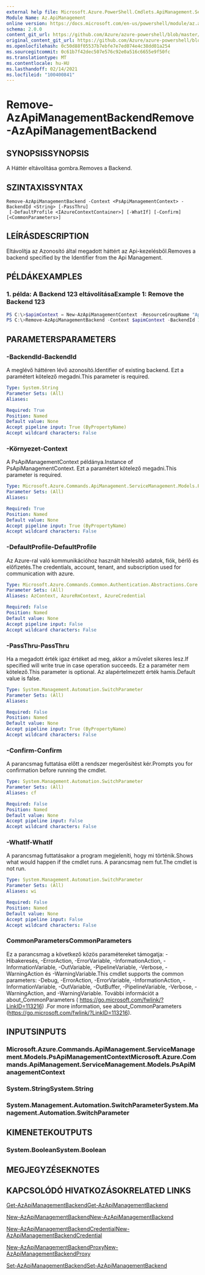 ```yaml
---
external help file: Microsoft.Azure.PowerShell.Cmdlets.ApiManagement.ServiceManagement.dll-Help.xml
Module Name: Az.ApiManagement
online version: https://docs.microsoft.com/en-us/powershell/module/az.apimanagement/remove-azapimanagementbackend
schema: 2.0.0
content_git_url: https://github.com/Azure/azure-powershell/blob/master/src/ApiManagement/ApiManagement/help/Remove-AzApiManagementBackend.md
original_content_git_url: https://github.com/Azure/azure-powershell/blob/master/src/ApiManagement/ApiManagement/help/Remove-AzApiManagementBackend.md
ms.openlocfilehash: 0c50d88f05537b7ebfe7e7ed074e4c38dd01a254
ms.sourcegitcommit: 0c61b7f42dec507e576c92e0a516c6655e9f50fc
ms.translationtype: MT
ms.contentlocale: hu-HU
ms.lasthandoff: 02/14/2021
ms.locfileid: "100400841"
---
```

# <span data-ttu-id="4b1db-101">Remove-AzApiManagementBackend</span><span class="sxs-lookup"><span data-stu-id="4b1db-101">Remove-AzApiManagementBackend</span></span>

## <span data-ttu-id="4b1db-102">SYNOPSIS</span><span class="sxs-lookup"><span data-stu-id="4b1db-102">SYNOPSIS</span></span>
<span data-ttu-id="4b1db-103">A Háttér eltávolítása gombra.</span><span class="sxs-lookup"><span data-stu-id="4b1db-103">Removes a Backend.</span></span>

## <span data-ttu-id="4b1db-104">SZINTAXIS</span><span class="sxs-lookup"><span data-stu-id="4b1db-104">SYNTAX</span></span>

```
Remove-AzApiManagementBackend -Context <PsApiManagementContext> -BackendId <String> [-PassThru]
 [-DefaultProfile <IAzureContextContainer>] [-WhatIf] [-Confirm] [<CommonParameters>]
```

## <span data-ttu-id="4b1db-105">LEÍRÁS</span><span class="sxs-lookup"><span data-stu-id="4b1db-105">DESCRIPTION</span></span>
<span data-ttu-id="4b1db-106">Eltávolítja az Azonosító által megadott háttért az Api-kezelésből.</span><span class="sxs-lookup"><span data-stu-id="4b1db-106">Removes a backend specified by the Identifier from the Api Management.</span></span>

## <span data-ttu-id="4b1db-107">PÉLDÁK</span><span class="sxs-lookup"><span data-stu-id="4b1db-107">EXAMPLES</span></span>

### <span data-ttu-id="4b1db-108">1. példa: A Backend 123 eltávolítása</span><span class="sxs-lookup"><span data-stu-id="4b1db-108">Example 1: Remove the Backend 123</span></span>
```powershell
PS C:\>$apimContext = New-AzApiManagementContext -ResourceGroupName "Api-Default-WestUS" -ServiceName "contoso"
PS C:\>Remove-AzApiManagementBackend -Context $apimContext -BackendId 123 -PassThru
```

## <span data-ttu-id="4b1db-109">PARAMETERS</span><span class="sxs-lookup"><span data-stu-id="4b1db-109">PARAMETERS</span></span>

### <span data-ttu-id="4b1db-110">-BackendId</span><span class="sxs-lookup"><span data-stu-id="4b1db-110">-BackendId</span></span>
<span data-ttu-id="4b1db-111">A meglévő háttéren lévő azonosító.</span><span class="sxs-lookup"><span data-stu-id="4b1db-111">Identifier of existing backend.</span></span>
<span data-ttu-id="4b1db-112">Ezt a paramétert kötelező megadni.</span><span class="sxs-lookup"><span data-stu-id="4b1db-112">This parameter is required.</span></span>

```yaml
Type: System.String
Parameter Sets: (All)
Aliases:

Required: True
Position: Named
Default value: None
Accept pipeline input: True (ByPropertyName)
Accept wildcard characters: False
```

### <span data-ttu-id="4b1db-113">-Környezet</span><span class="sxs-lookup"><span data-stu-id="4b1db-113">-Context</span></span>
<span data-ttu-id="4b1db-114">A PsApiManagementContext példánya.</span><span class="sxs-lookup"><span data-stu-id="4b1db-114">Instance of PsApiManagementContext.</span></span>
<span data-ttu-id="4b1db-115">Ezt a paramétert kötelező megadni.</span><span class="sxs-lookup"><span data-stu-id="4b1db-115">This parameter is required.</span></span>

```yaml
Type: Microsoft.Azure.Commands.ApiManagement.ServiceManagement.Models.PsApiManagementContext
Parameter Sets: (All)
Aliases:

Required: True
Position: Named
Default value: None
Accept pipeline input: True (ByPropertyName)
Accept wildcard characters: False
```

### <span data-ttu-id="4b1db-116">-DefaultProfile</span><span class="sxs-lookup"><span data-stu-id="4b1db-116">-DefaultProfile</span></span>
<span data-ttu-id="4b1db-117">Az Azure-ral való kommunikációhoz használt hitelesítő adatok, fiók, bérlő és előfizetés.</span><span class="sxs-lookup"><span data-stu-id="4b1db-117">The credentials, account, tenant, and subscription used for communication with azure.</span></span>

```yaml
Type: Microsoft.Azure.Commands.Common.Authentication.Abstractions.Core.IAzureContextContainer
Parameter Sets: (All)
Aliases: AzContext, AzureRmContext, AzureCredential

Required: False
Position: Named
Default value: None
Accept pipeline input: False
Accept wildcard characters: False
```

### <span data-ttu-id="4b1db-118">-PassThru</span><span class="sxs-lookup"><span data-stu-id="4b1db-118">-PassThru</span></span>
<span data-ttu-id="4b1db-119">Ha a megadott érték igaz értéket ad meg, akkor a művelet sikeres lesz.</span><span class="sxs-lookup"><span data-stu-id="4b1db-119">If specified will write true in case operation succeeds.</span></span>
<span data-ttu-id="4b1db-120">Ez a paraméter nem kötelező.</span><span class="sxs-lookup"><span data-stu-id="4b1db-120">This parameter is optional.</span></span>
<span data-ttu-id="4b1db-121">Az alapértelmezett érték hamis.</span><span class="sxs-lookup"><span data-stu-id="4b1db-121">Default value is false.</span></span>

```yaml
Type: System.Management.Automation.SwitchParameter
Parameter Sets: (All)
Aliases:

Required: False
Position: Named
Default value: None
Accept pipeline input: True (ByPropertyName)
Accept wildcard characters: False
```

### <span data-ttu-id="4b1db-122">-Confirm</span><span class="sxs-lookup"><span data-stu-id="4b1db-122">-Confirm</span></span>
<span data-ttu-id="4b1db-123">A parancsmag futtatása előtt a rendszer megerősítést kér.</span><span class="sxs-lookup"><span data-stu-id="4b1db-123">Prompts you for confirmation before running the cmdlet.</span></span>

```yaml
Type: System.Management.Automation.SwitchParameter
Parameter Sets: (All)
Aliases: cf

Required: False
Position: Named
Default value: None
Accept pipeline input: False
Accept wildcard characters: False
```

### <span data-ttu-id="4b1db-124">-WhatIf</span><span class="sxs-lookup"><span data-stu-id="4b1db-124">-WhatIf</span></span>
<span data-ttu-id="4b1db-125">A parancsmag futtatásakor a program megjeleníti, hogy mi történik.</span><span class="sxs-lookup"><span data-stu-id="4b1db-125">Shows what would happen if the cmdlet runs.</span></span> <span data-ttu-id="4b1db-126">A parancsmag nem fut.</span><span class="sxs-lookup"><span data-stu-id="4b1db-126">The cmdlet is not run.</span></span>

```yaml
Type: System.Management.Automation.SwitchParameter
Parameter Sets: (All)
Aliases: wi

Required: False
Position: Named
Default value: None
Accept pipeline input: False
Accept wildcard characters: False
```

### <span data-ttu-id="4b1db-127">CommonParameters</span><span class="sxs-lookup"><span data-stu-id="4b1db-127">CommonParameters</span></span>
<span data-ttu-id="4b1db-128">Ez a parancsmag a következő közös paramétereket támogatja: -Hibakeresés, -ErrorAction, -ErrorVariable, -InformationAction, -InformationVariable, -OutVariable, -PipelineVariable, -Verbose, -WarningAction és -WarningVariable.</span><span class="sxs-lookup"><span data-stu-id="4b1db-128">This cmdlet supports the common parameters: -Debug, -ErrorAction, -ErrorVariable, -InformationAction, -InformationVariable, -OutVariable, -OutBuffer, -PipelineVariable, -Verbose, -WarningAction, and -WarningVariable.</span></span> <span data-ttu-id="4b1db-129">További információt a about_CommonParameters ( https://go.microsoft.com/fwlink/?LinkID=113216) .</span><span class="sxs-lookup"><span data-stu-id="4b1db-129">For more information, see about_CommonParameters (https://go.microsoft.com/fwlink/?LinkID=113216).</span></span>

## <span data-ttu-id="4b1db-130">INPUTS</span><span class="sxs-lookup"><span data-stu-id="4b1db-130">INPUTS</span></span>

### <span data-ttu-id="4b1db-131">Microsoft.Azure.Commands.ApiManagement.ServiceManagement.Models.PsApiManagementContext</span><span class="sxs-lookup"><span data-stu-id="4b1db-131">Microsoft.Azure.Commands.ApiManagement.ServiceManagement.Models.PsApiManagementContext</span></span>

### <span data-ttu-id="4b1db-132">System.String</span><span class="sxs-lookup"><span data-stu-id="4b1db-132">System.String</span></span>

### <span data-ttu-id="4b1db-133">System.Management.Automation.SwitchParameter</span><span class="sxs-lookup"><span data-stu-id="4b1db-133">System.Management.Automation.SwitchParameter</span></span>

## <span data-ttu-id="4b1db-134">KIMENETEK</span><span class="sxs-lookup"><span data-stu-id="4b1db-134">OUTPUTS</span></span>

### <span data-ttu-id="4b1db-135">System.Boolean</span><span class="sxs-lookup"><span data-stu-id="4b1db-135">System.Boolean</span></span>

## <span data-ttu-id="4b1db-136">MEGJEGYZÉSEK</span><span class="sxs-lookup"><span data-stu-id="4b1db-136">NOTES</span></span>

## <span data-ttu-id="4b1db-137">KAPCSOLÓDÓ HIVATKOZÁSOK</span><span class="sxs-lookup"><span data-stu-id="4b1db-137">RELATED LINKS</span></span>

[<span data-ttu-id="4b1db-138">Get-AzApiManagementBackend</span><span class="sxs-lookup"><span data-stu-id="4b1db-138">Get-AzApiManagementBackend</span></span>](./Get-AzApiManagementBackend.md)

[<span data-ttu-id="4b1db-139">New-AzApiManagementBackend</span><span class="sxs-lookup"><span data-stu-id="4b1db-139">New-AzApiManagementBackend</span></span>](./New-AzApiManagementBackend.md)

[<span data-ttu-id="4b1db-140">New-AzApiManagementBackendCredential</span><span class="sxs-lookup"><span data-stu-id="4b1db-140">New-AzApiManagementBackendCredential</span></span>](./New-AzApiManagementBackendCredential.md)

[<span data-ttu-id="4b1db-141">New-AzApiManagementBackendProxy</span><span class="sxs-lookup"><span data-stu-id="4b1db-141">New-AzApiManagementBackendProxy</span></span>](./New-AzApiManagementBackendProxy.md)

[<span data-ttu-id="4b1db-142">Set-AzApiManagementBackend</span><span class="sxs-lookup"><span data-stu-id="4b1db-142">Set-AzApiManagementBackend</span></span>](./Set-AzApiManagementBackend.md)
